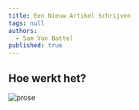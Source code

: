 ```yaml
---
title: Een Nieuw Artikel Schrijven
tags: null
authors:
  - Sam Van Battel
published: true
---
```


## Hoe werkt het?

![prose]({{site.baseurl}}/assets/images/digitale-leraar-nieuw-artikel-prose-1.PNG)
